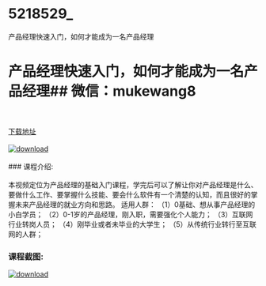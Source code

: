 # 5218529_
产品经理快速入门，如何才能成为一名产品经理
# 产品经理快速入门，如何才能成为一名产品经理## 微信：mukewang8
<br/></br>[下载地址](http://www.36tz.cn/article/5218529 "下载地址")
<br/></br>[![download](http://36tz.cn/muke_img/2021_02_1-68.png "下载地址")](http://www.36tz.cn/article/5218529 "下载地址")
<br/></br>### 课程介绍:<br/></br>本视频定位为产品经理的基础入门课程，学完后可以了解让你对产品经理是什么、要做什么工作、要掌握什么技能、要会什么软件有一个清楚的认知，而且很好的掌握未来产品经理的就业方向和思路。
适用人群：
（1）0基础、想从事产品经理的小白学员；
（2）0-1岁的产品经理，刚入职，需要强化个人能力；
（3）互联网行业转岗人员；
（4）刚毕业或者未毕业的大学生；
（5）从传统行业转行至互联网的人群；

### 课程截图:
[![download](http://36tz.cn/muke_img/2021_02_2-72.png "下载地址")](http://www.36tz.cn/article/5218529 "下载地址")
